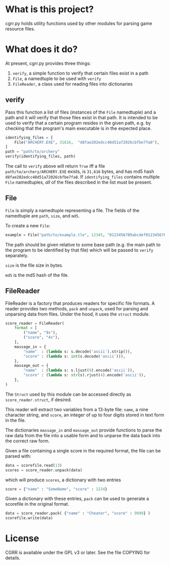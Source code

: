 What is this project?
=====================

cgrr.py holds utility functions used by other modules for parsing game
resource files.

What does it do?
================

At present, cgrr.py provides three things:

1. `verify`, a simple function to verify that certain files exist in a path
2. `File`, a namedtuple to be used with `verify`
3. `FileReader`, a class used for reading files into dictionaries

verify
------

Pass this function a list of files (instances of the `File` namedtuple) and a
path and it will verify that those files exist in that path. It is intended to
be used to verify that a certain program resides in the given path, e.g. by
checking that the program's main executable is in the expected place.

```python
identifying_files = [
    File("ARCHERY.EXE", 31616,  "d8fae202edcc48d51a72026cbfbe7fa8"),
]
path = "path/to/archery"
verify(identifying_files, path)
```

The call to `verify` above will return `True` iff a file
`path/to/archery/ARCHERY.EXE` exists, is `31,616` bytes, and has md5 hash
`d8fae202edcc48d51a72026cbfbe7fa8`. If `identifying_files` contains multiple
`File` namedtuples, *all* of the files described in the list must be present.

File
----

`File` is simply a namedtuple representing a file. The fields of the namedtuple
are `path`, `size`, and `md5`.

To create a new `File`:

```python
example = File("path/to/example.tle", 12345, "0123456789abcdef0123456789abcdef")
```

The path should be given relative to some base path (e.g. the main path to the
program to be identified by that file) which will be passed to `verify`
separately.

`size` is the file size in bytes.

`md5` is the md5 hash of the file.

FileReader
----------

FileReader is a factory that produces readers for specific file formats. A
reader provides two methods, `pack` and `unpack`, used for parsing and unparsing
data from files. Under the hood, it uses the `struct` module.

```python
score_reader = FileReader(
    format = [
        ("name", "9s"),
        ("score", "4s"),
    ],
    massage_in = {
        "name"  : (lambda s: s.decode('ascii').strip()),
        "score" : (lambda s: int(s.decode('ascii'))),
    },
    massage_out = {
        "name"  : (lambda s: s.ljust(9).encode('ascii')),
        "score" : (lambda s: str(s).rjust(4).encode('ascii')),
    },
)
```

The `Struct` used by this module can be accessed directly as
`score_reader.struct`, if desired.

This reader will extract two variables from a 13-byte file: `name`, a nine
character string, and `score`, an integer of up to four digits stored in text
form in the file.

The dictionaries `massage_in` and `massage_out` provide functions to parse the
raw data from the file into a usable form and to unparse the data back into the
correct raw form.

Given a file containing a single score in the required format, the file can be
parsed with:

```python
data = scorefile.read(13)
scores = score_reader.unpack(data)
```

which will produce `scores`, a dictionary with two entries

```python
score = {"name" : "SomeName", "score" : 1234}
```

Given a dictionary with these entries, `pack` can be used to generate a
scorefile in the original format.

```python
data = score_reader.pack( {"name" : "Cheater", "score" : 9999} )
scorefile.write(data)
```

License
=======

CGRR is available under the GPL v3 or later. See the file COPYING for details.

